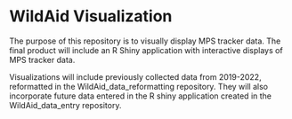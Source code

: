 # WildAid Visualization

The purpose of this repository is to visually display MPS tracker data. The final product will include an R Shiny application with interactive displays of MPS tracker data. 

Visualizations will include previously collected data from 2019-2022, reformatted in the WildAid_data_reformatting repository. They will also incorporate future data entered in the R shiny application created in the WildAid_data_entry repository. 
